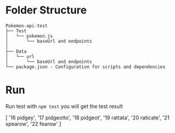 # Folder Structure


    Pokemon-api-test
    ├── Test
    │   └── pokemon.js
    │       └── baseUrl and endpoints
    │       
    ├── Data
    │   └── url
    │       └── baseUrl and endpoints
    └── package.json - Configuration for scripts and dependencies

# Run

Run test with `npm test`
you will get the test result

[
  '16 pidgey',
  '17 pidgeotto',
  '18 pidgeot',
  '19 rattata',
  '20 raticate',
  '21 spearow',
  '22 fearow'
]
